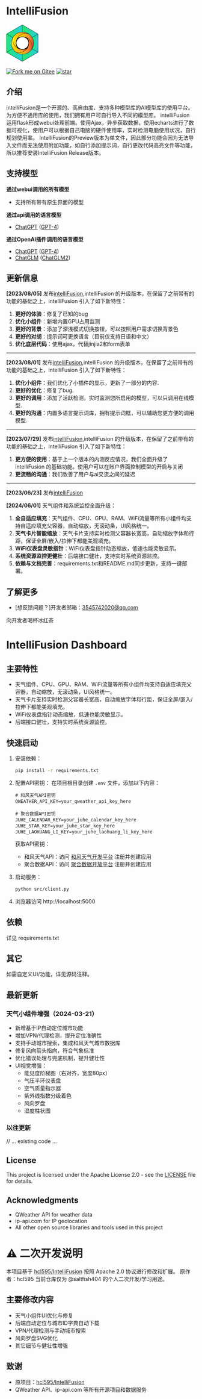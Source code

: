 # IntelliFusion

![IntelliFusionicon](res/IntelliFusion_icon_Sketch_20230923f_small.png)

[![Fork me on Gitee](https://gitee.com/argonserver/IntelliFusion/widgets/widget_6.svg?color=00d4d4)](https://gitee.com/argonserver/IntelliFusion)
[![star](https://gitee.com/argonserver/IntelliFusion/badge/star.svg?theme=gray)](https://gitee.com/argonserver/IntelliFusion/stargazers)

## 介绍
intelliFusion是一个开源的、高自由度、支持多种模型库的AI模型库的使用平台。为方便不通用库的使用，我们拥有用户可自行导入不同的模型库。
intelliFusion 运用flask形成webui处理前端。使用Ajax，异步获取数据，使用echarts进行了数据可视化，使用户可以根据自己电脑的硬件使用率，实时检测电脑使用状况，自行规划使用率。
IntelliFusion的Preview版本为单文件，因此部分功能会因为无法导入文件而无法使用附加功能，如自行添加提示词，自行更改代码高亮文件等功能，所以推荐安装IntelliFusion Release版本。

## 支持模型

**通过webui调用的所有模型**
- 支持所有带有原生界面的模型

**通过api调用的语言模型**
- [ChatGPT](https://chat.openai.com) ([GPT-4](https://openai.com/product/gpt-4))

**通过OpenAI插件调用的语言模型**
- [ChatGPT](https://chat.openai.com) ([GPT-4](https://openai.com/product/gpt-4))
- [ChatGLM](https://github.com/THUDM/ChatGLM-6B) ([ChatGLM2](https://github.com/THUDM/ChatGLM2-6B))

## 更新信息

**[2023/08/05]** 发布[intelliFusion](https://github.com/hcl595/IntelliFusion),intelliFusion 的升级版本，在保留了之前带有的功能的基础之上，intelliFusion 引入了如下新特性：

1. **更好的体验**：修复了已知的bug
2. **优化小组件**：新增内置GPU占用监测
3. **更好的背景**：添加了深浅模式切换按钮，可以按照用户需求切换背景色
4. **更好的对胡**：提示词可更换语言（目前仅支持日语和中文）
5. **优化底层代码**：使用ajax，代替jinjia2和form表单

----
**[2023/08/01]** 发布[intelliFusion](https://github.com/hcl595/IntelliFusion),intelliFusion 的升级版本，在保留了之前带有的功能的基础之上，intelliFusion 引入了如下新特性：

1. **优化小组件**：我们优化了小插件的显示，更新了一部分的内容.
2. **更好的优化**：修复了bug.
3. **更好的调用**：添加了活跃检测，实时监测您所启用的模型，可以只调用在线模型.
4. **更好的沟通**：内置多语言提示词库，拥有提示词框，可以辅助您更方便的调用模型.

----
**[2023/07/29]** 发布[intelliFusion](https://github.com/hcl595/IntelliFusion),intelliFusion 的升级版本，在保留了之前带有的功能的基础之上，intelliFusion 引入了如下新特性：

1. **更方便的使用**：基于上一个版本的内测反应情况，我们全面升级了 intelliFusion 的基础功能。使用户可以在账户界面控制模型的开启与关闭
2. **更流畅的沟通**：我们改善了用户与ai交流之间的延迟

----
**[2023/06/23]** 发布[intelliFusion](https://github.com/hcl595/IntelliFusion)

**[2024/06/01]** 天气组件和系统监控全面升级：

1. **全自适应填充**：天气组件、CPU、GPU、RAM、WiFi流量等所有小组件均支持自适应填充父容器，自动缩放，无滚动条，UI风格统一。
2. **天气卡片智能缩放**：天气卡片支持实时检测父容器长宽高，自动缩放字体和行距，保证全屏/嵌入/拉伸下都能美观填充。
3. **WiFi仪表盘灵敏指针**：WiFi仪表盘指针动态缩放，低速也能灵敏显示。
4. **系统资源监控更健壮**：后端接口健壮，支持实时系统资源监控。
5. **依赖与文档完善**：requirements.txt和README.md同步更新，支持一键部署。

## 了解更多

- [想反馈问题？]开发者邮箱：3545742020@qq.com


向开发者喝杯冰红茶

# IntelliFusion Dashboard

## 主要特性
- 天气组件、CPU、GPU、RAM、WiFi流量等所有小组件均支持自适应填充父容器，自动缩放，无滚动条，UI风格统一。
- 天气卡片支持实时检测父容器长宽高，自动缩放字体和行距，保证全屏/嵌入/拉伸下都能美观填充。
- WiFi仪表盘指针动态缩放，低速也能灵敏显示。
- 后端接口健壮，支持实时系统资源监控。

## 快速启动
1. 安装依赖：
   ```bash
   pip install -r requirements.txt
   ```

2. 配置API密钥：
   在项目根目录创建 `.env` 文件，添加以下内容：
   ```
   # 和风天气API密钥
   QWEATHER_API_KEY=your_qweather_api_key_here

   # 聚合数据API密钥
   JUHE_CALENDAR_KEY=your_juhe_calendar_key_here
   JUHE_STAR_KEY=your_juhe_star_key_here
   JUHE_LAOHUANG_LI_KEY=your_juhe_laohuang_li_key_here
   ```
   
   获取API密钥：
   - 和风天气API：访问 [和风天气开发平台](https://dev.qweather.com/) 注册并创建应用
   - 聚合数据API：访问 [聚合数据开放平台](https://www.juhe.cn/) 注册并创建应用

3. 启动服务：
   ```bash
   python src/client.py
   ```

4. 浏览器访问 http://localhost:5000

## 依赖
详见 requirements.txt

## 其它
如需自定义UI/功能，详见源码注释。

## 最新更新

### 天气小组件增强（2024-03-21）
- 新增基于IP自动定位城市功能
- 增加VPN/代理检测，提升定位准确性
- 支持手动城市搜索，集成和风天气城市数据库
- 修复风向箭头指向，符合气象标准
- 优化错误处理与兜底机制，提升健壮性
- UI视觉增强：
  - 能见度阶梯图（右对齐，宽度80px）
  - 气压半环仪表盘
  - 空气质量指示器
  - 紫外线指数分级着色
  - 风向罗盘
  - 湿度柱状图

### 以往更新
// ... existing code ...

## License

This project is licensed under the Apache License 2.0 - see the [LICENSE](LICENSE) file for details.

## Acknowledgments

- QWeather API for weather data
- ip-api.com for IP geolocation
- All other open source libraries and tools used in this project

# ⚠️ 二次开发说明

本项目基于 [hcl595/IntelliFusion](https://github.com/hcl595/IntelliFusion) 按照 Apache 2.0 协议进行修改和扩展。
原作者：hcl595
当前仓库仅为 @saltfish404 的个人二次开发/学习用途。

## 主要修改内容
- 天气小组件UI优化与修复
- 后端自动定位与城市ID字典自动下载
- VPN/代理检测与手动城市搜索
- 风向罗盘SVG优化
- 其它细节与健壮性增强

## 致谢
- 原项目：[hcl595/IntelliFusion](https://github.com/hcl595/IntelliFusion)
- QWeather API、ip-api.com 等所有开源项目和数据服务


